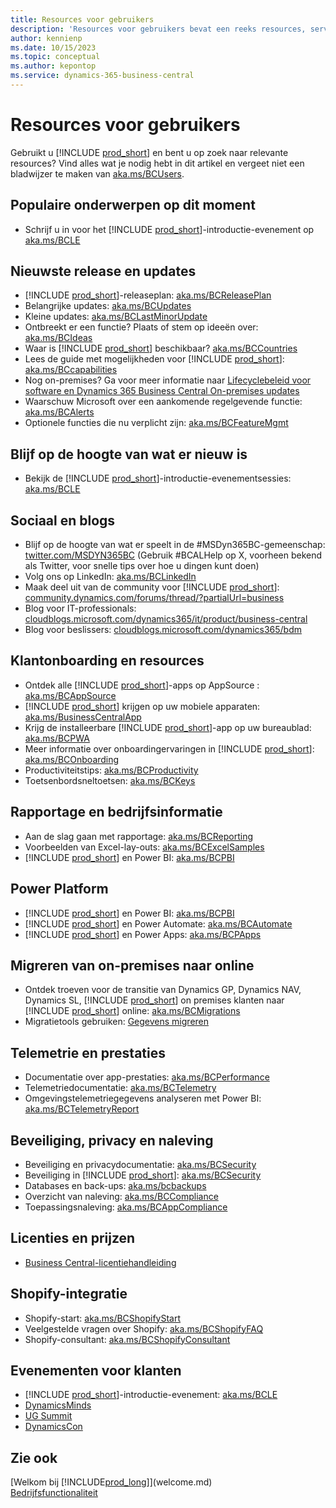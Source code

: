 ```yaml
---
title: Resources voor gebruikers
description: 'Resources voor gebruikers bevat een reeks resources, services en hulpmiddelen om Microsoft Dynamics 365 Business Central te gebruiken.'
author: kennienp
ms.date: 10/15/2023
ms.topic: conceptual
ms.author: kepontop
ms.service: dynamics-365-business-central
---
```


# <a name="resources-for-users"></a>Resources voor gebruikers

Gebruikt u [!INCLUDE [prod_short](includes/prod_short.md)] en bent u op zoek naar relevante resources? Vind alles wat je nodig hebt in dit artikel en vergeet niet een bladwijzer te maken van [aka.ms/BCUsers](https://aka.ms/BCUsers).

## <a name="hot-topics-right-now"></a>Populaire onderwerpen op dit moment

- Schrijf u in voor het [!INCLUDE [prod_short](includes/prod_short.md)]-introductie-evenement op [aka.ms/BCLE](https://aka.ms/BCLE)

## <a name="latest-release-and-updates"></a>Nieuwste release en updates

- [!INCLUDE [prod_short](includes/prod_short.md)]-releaseplan: [aka.ms/BCReleasePlan](https://aka.ms/BCReleasePlan) 
- Belangrijke updates: [aka.ms/BCUpdates](https://aka.ms/BCUpdates)
- Kleine updates: [aka.ms/BCLastMinorUpdate](https://aka.ms/BCLastMinorUpdate) 
- Ontbreekt er een functie? Plaats of stem op ideeën over: [aka.ms/BCIdeas](https://aka.ms/BCIdeas) 
- Waar is [!INCLUDE [prod_short](includes/prod_short.md)] beschikbaar? [aka.ms/BCCountries](https://aka.ms/BCCountries)
- Lees de guide met mogelijkheden voor [!INCLUDE [prod_short](includes/prod_short.md)]: [aka.ms/BCcapabilities](https://aka.ms/BCcapabilities)
- Nog on-premises? Ga voor meer informatie naar [Lifecyclebeleid voor software en Dynamics 365 Business Central On-premises updates](/dynamics365/business-central/dev-itpro/terms/lifecycle-policy-on-premises)
- Waarschuw Microsoft over een aankomende regelgevende functie: [aka.ms/BCAlerts](https://aka.ms/BCAlerts)
- Optionele functies die nu verplicht zijn: [aka.ms/BCFeatureMgmt](https://aka.ms/BCFeatureMgmt)

## <a name="stay-up-to-date-on-whats-new"></a>Blijf op de hoogte van wat er nieuw is

- Bekijk de [!INCLUDE [prod_short](includes/prod_short.md)]-introductie-evenementsessies: [aka.ms/BCLE](https://aka.ms/BCLE) 

## <a name="social-and-blogs"></a>Sociaal en blogs

- Blijf op de hoogte van wat er speelt in de #MSDyn365BC-gemeenschap: [twitter.com/MSDYN365BC](https://twitter.com/MSDYN365BC) (Gebruik #BCALHelp op X, voorheen bekend als Twitter, voor snelle tips over hoe u dingen kunt doen) 
- Volg ons op LinkedIn: [aka.ms/BCLinkedIn](https://aka.ms/BCLinkedIn)
- Maak deel uit van de community voor [!INCLUDE [prod_short](includes/prod_short.md)]: [community.dynamics.com/forums/thread/?partialUrl=business](https://community.dynamics.com/forums/thread/?partialUrl=business) 
- Blog voor IT-professionals: [cloudblogs.microsoft.com/dynamics365/it/product/business-central](https://cloudblogs.microsoft.com/dynamics365/it/product/business-central/)
- Blog voor beslissers: [cloudblogs.microsoft.com/dynamics365/bdm](https://cloudblogs.microsoft.com/dynamics365/bdm)

## <a name="customer-onboarding-and-resources"></a>Klantonboarding en resources

- Ontdek alle [!INCLUDE [prod_short](includes/prod_short.md)]-apps op AppSource : [aka.ms/BCAppSource](https://appsource.microsoft.com/marketplace/apps?page=1&product=dynamics-365-business-central)
- [!INCLUDE [prod_short](includes/prod_short.md)] krijgen op uw mobiele apparaten: [aka.ms/BusinessCentralApp](https://aka.ms/BusinessCentralApp)
- Krijg de installeerbare [!INCLUDE [prod_short](includes/prod_short.md)]-app op uw bureaublad: [aka.ms/BCPWA](https://aka.ms/BCPWA)
- Meer informatie over onboardingervaringen in [!INCLUDE [prod_short](includes/prod_short.md)]: [aka.ms/BCOnboarding](https://aka.ms/bconboarding)
- Productiviteitstips: [aka.ms/BCProductivity](https://aka.ms/BCProductivity) 
- Toetsenbordsneltoetsen: [aka.ms/BCKeys](https://aka.ms/BCKeys)

## <a name="reporting-and-business-intelligence"></a>Rapportage en bedrijfsinformatie

- Aan de slag gaan met rapportage: [aka.ms/BCReporting](https://aka.ms/BCReporting)
- Voorbeelden van Excel-lay-outs: [aka.ms/BCExcelSamples](https://aka.ms/BCExcelSamples)
- [!INCLUDE [prod_short](includes/prod_short.md)] en Power BI: [aka.ms/BCPBI](https://aka.ms/BCPBI)

## <a name="power-platform"></a>Power Platform

- [!INCLUDE [prod_short](includes/prod_short.md)] en Power BI: [aka.ms/BCPBI](https://aka.ms/BCPBI)
- [!INCLUDE [prod_short](includes/prod_short.md)] en Power Automate: [aka.ms/BCAutomate](https://aka.ms/BCAutomate) 
- [!INCLUDE [prod_short](includes/prod_short.md)] en Power Apps: [aka.ms/BCPApps](https://aka.ms/BCPApps)

## <a name="migrating-from-on-premises-to-online"></a>Migreren van on-premises naar online

- Ontdek troeven voor de transitie van Dynamics GP, Dynamics NAV, Dynamics SL, [!INCLUDE [prod_short](includes/prod_short.md)] on premises klanten naar [!INCLUDE [prod_short](includes/prod_short.md)] online: [aka.ms/BCMigrations](https://aka.ms/BCMigrations)  
- Migratietools gebruiken: [Gegevens migreren](/dynamics365/business-central/dev-itpro/administration/migrate-data) 

## <a name="telemetry-and-performance"></a>Telemetrie en prestaties

- Documentatie over app-prestaties: [aka.ms/BCPerformance](https://aka.ms/BCPerformance)
- Telemetriedocumentatie: [aka.ms/BCTelemetry](https://aka.ms/BCTelemetry) 
- Omgevingstelemetriegegevens analyseren met Power BI: [aka.ms/BCTelemetryReport](https://aka.ms/BCTelemetryReport) 

## <a name="security-privacy-and-compliance"></a>Beveiliging, privacy en naleving

- Beveiliging en privacydocumentatie: [aka.ms/BCSecurity](https://aka.ms/BCSecurity) 
- Beveiliging in [!INCLUDE [prod_short](includes/prod_short.md)]: [aka.ms/BCSecurity](https://aka.ms/BCSecurity)
- Databases en back-ups: [aka.ms/bcbackups](https://aka.ms/BCBackups)
- Overzicht van naleving: [aka.ms/BCCompliance](https://aka.ms/BCCompliance)
- Toepassingsnaleving: [aka.ms/BCAppCompliance](https://aka.ms/BCAppCompliance)

## <a name="licensing-and-pricing"></a>Licenties en prijzen

- [Business Central-licentiehandleiding](https://go.microsoft.com/fwlink/?LinkId=866544&clcid=0x409)

## <a name="shopify-integration"></a>Shopify-integratie

- Shopify-start: [aka.ms/BCShopifyStart](https://aka.ms/BCShopifyStart)
- Veelgestelde vragen over Shopify: [aka.ms/BCShopifyFAQ](https://aka.ms/BCShopifyFAQ)
- Shopify-consultant: [aka.ms/BCShopifyConsultant](https://aka.ms/BCShopifyConsultant)

## <a name="events-for-customers"></a>Evenementen voor klanten

- [!INCLUDE [prod_short](includes/prod_short.md)]-introductie-evenement: [aka.ms/BCLE](https://aka.ms/BCLE)
- [DynamicsMinds](https://www.dynamicsminds.com/)
- [UG Summit](https://www.summitna.com/)
- [DynamicsCon](https://dynamicscon.com/)

## <a name="see-also"></a>Zie ook

[Welkom bij [!INCLUDE[prod_long](includes/prod_long.md)]](welcome.md)  
[Bedrijfsfunctionaliteit](across-business-functionality.md)  
